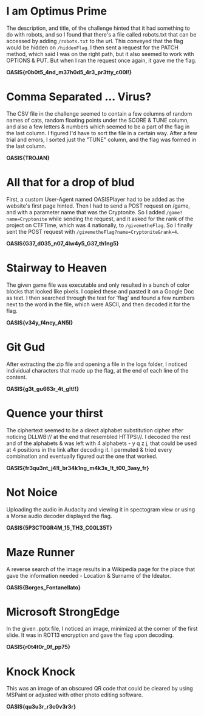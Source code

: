 # I am Optimus Prime

The description, and title, of the challenge hinted that it had something to do with robots, and so I found that there's a file called robots.txt that can be accessed by adding `/robots.txt` to the url. This conveyed that the flag would be hidden on `/hiddenFlag`. I then sent a request for the PATCH method, which said I was on the right path, but it also seemed to work with OPTIONS & PUT. But when I ran the request once again, it gave me the flag. 

**OASIS{r0b0t5_4nd_m37h0d5_4r3_pr3tty_c00l!}**

# Comma Separated … Virus?

The CSV file in the challenge seemed to contain a few columns of random names of cats, random floating points under the SCORE & TUNE column, and also a few letters & numbers which seemed to be a part of the flag in the last column. I figured I'd have to sort the file in a certain way. After a few trial and errors, I sorted just the "TUNE" column, and the flag was formed in the last column.

**OASIS{TROJAN}**

# All that for a drop of blud

First, a custom User-Agent named OASISPlayer had to be added as the website's first page hinted. Then I had to send a POST request on /game, and with a parameter name that was the Cryptonite. So I added `/game?name=Cryptonite` while sending the request, and it asked for the rank of the project on CTFTime, which was 4 nationally, to `/givemetheFlag`. So I finally sent the POST request with `/givemetheFlag?name=Cryptonite&rank=4`.

**OASIS{G37_d035_n07_4lw4y5_G37_th1ng5}**

# Stairway to Heaven

The given game file was executable and only resulted in a bunch of color blocks that looked like pixels. I copied these and pasted it on a Google Doc as text. I then searched through the text for 'flag' and found a few numbers next to the word in the file, which were ASCII, and then decoded it for the flag.

**OASIS{v34y_f4ncy_AN5I}**

# Git Gud

After extracting the zip file and opening a file in the logs folder, I noticed individual characters that made up the flag, at the end of each line of the content. 

**OASIS{g3t_gu663r_4t_g!t!!}**

# Quence your thirst

The ciphertext seemed to be a direct alphabet substitution cipher after noticing DLLWB:// at the end that resembled HTTPS://. I decoded the rest and  of the alphabets & was left with 4 alphabets - y q z j, that could be used at 4 positions in the link after decoding it. I permuted & tried every combination and eventually figured out the one that worked. 

**OASIS{fr3qu3nt_j4!l_br34k1ng_m4k3s_!t_t00_3asy_fr}**

# Not Noice

Uploading the audio in Audacity and viewing it in spectogram view or using a Morse audio decoder displayed the flag.

**OASIS{5P3CT0GR4M_15_TH3_C00L35T}**

# Maze Runner

A reverse search of the image results in a Wikipedia page for the place that gave the information needed - Location & Surname of the Ideator.

**OASIS{Borges_Fontanellato}**

# Microsoft StrongEdge

In the given .pptx file, I noticed an image, minimized at the corner of the first slide. It was in ROT13 encryption and gave the flag upon decoding. 

**OASIS{r0t4t0r_0f_pp75}**

# Knock Knock

This was an image of an obscured QR code that could be cleared by using MSPaint or adjusted with other photo editing software.

**OASIS{qu3u3r_r3c0v3r3r}**